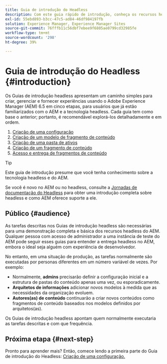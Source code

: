```yaml
---
title: Guia de introdução do Headless
description: Com este guia rápido de introdução, conheça os recursos headless avançados do Adobe Experience Manager (AEM) 6.5, como modelos de conteúdo, fragmentos de conteúdo e a API do GraphQL.
exl-id: 55ebd893-b3cc-47c5-ad84-46df984197fb
solution: Experience Manager, Experience Manager Sites
source-git-commit: 76fffb11c56dbf7ebee9f6805ae0799cd32985fe
workflow-type: tm+mt
source-wordcount: '298'
ht-degree: 39%

---
```


# Guia de introdução do Headless {#introduction}

Os Guias de introdução headless apresentam um caminho simples para criar, gerenciar e fornecer experiências usando o Adobe Experience Manager (AEM) 6.5 em cinco etapas, para usuários que já estão familiarizados com o AEM e a tecnologia headless. Cada guia tem como base o anterior; portanto, é recomendável explorá-los detalhadamente e em ordem.

1. [Criação de uma configuração](create-configuration.md)
1. [Criação de um modelo de fragmento de conteúdo](create-content-model.md)
1. [Criação de uma pasta de ativos](create-assets-folder.md)
1. [Criação de um fragmento de conteúdo](create-content-fragment.md)
1. [Acesso e entrega de fragmentos de conteúdo](create-api-request.md)

>[!TIP]
>
>Este guia de introdução presume que você tenha conhecimento sobre a tecnologia headless e do AEM.
>
>Se você é novo no AEM ou no headless, consulte a [Jornadas de documentação do Headless](/help/journey-headless/overview.md) para obter uma introdução completa sobre headless e como AEM oferece suporte a ele.

## Público {#audience}

As tarefas descritas nos Guias de introdução headless são necessárias para uma demonstração completa e básica dos recursos headless do AEM. Qualquer pessoa com acesso de administrador a uma instância de teste do AEM pode seguir esses guias para entender a entrega headless no AEM, embora o ideal seja alguém com experiência de desenvolvedor.

No entanto, em uma situação de produção, as tarefas normalmente são executadas por personas diferentes em um número variável de vezes. Por exemplo:

* Normalmente, **admins** precisarão definir a configuração inicial e a estrutura de pastas do conteúdo apenas uma vez, ou esporadicamente.
* **Arquitetos de informações** adicionar novos modelos à medida que as necessidades da organização evoluem.
* **Autores(as) de conteúdo** continuarão a criar novos conteúdos como fragmentos de conteúdo baseados nos modelos definidos por arquitetos(as).

Os Guias de introdução headless apontam quem normalmente executaria as tarefas descritas e com que frequência.

## Próxima etapa {#next-step}

Pronto para aprender mais? Então, comece lendo a primeira parte do Guia de introdução do Headless: [Criação de uma configuração.](create-configuration.md)
